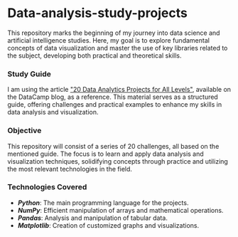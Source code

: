 # Data-analysis-study-projects

This repository marks the beginning of my journey into data science and artificial intelligence studies. Here, my goal is to explore fundamental concepts of data visualization and master the use of key libraries related to the subject, developing both practical and theoretical skills.

### Study Guide

I am using the article ["20 Data Analytics Projects for All Levels"](https://www.datacamp.com/pt/blog/data-analytics-projects-all-levels), available on the DataCamp blog, as a reference. This material serves as a structured guide, offering challenges and practical examples to enhance my skills in data analysis and visualization.

### Objective

This repository will consist of a series of 20 challenges, all based on the mentioned guide. The focus is to learn and apply data analysis and visualization techniques, solidifying concepts through practice and utilizing the most relevant technologies in the field.

### Technologies Covered

- **_Python_**: The main programming language for the projects.
- **_NumPy_**: Efficient manipulation of arrays and mathematical operations.
- **_Pandas_**: Analysis and manipulation of tabular data.
- **_Matplotlib_**: Creation of customized graphs and visualizations.
